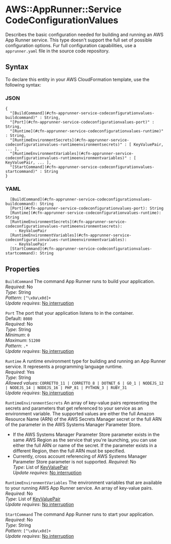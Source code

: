 # AWS::AppRunner::Service CodeConfigurationValues<a name="aws-properties-apprunner-service-codeconfigurationvalues"></a>

Describes the basic configuration needed for building and running an AWS App Runner service\. This type doesn't support the full set of possible configuration options\. Fur full configuration capabilities, use a `apprunner.yaml` file in the source code repository\.

## Syntax<a name="aws-properties-apprunner-service-codeconfigurationvalues-syntax"></a>

To declare this entity in your AWS CloudFormation template, use the following syntax:

### JSON<a name="aws-properties-apprunner-service-codeconfigurationvalues-syntax.json"></a>

```
{
  "[BuildCommand](#cfn-apprunner-service-codeconfigurationvalues-buildcommand)" : String,
  "[Port](#cfn-apprunner-service-codeconfigurationvalues-port)" : String,
  "[Runtime](#cfn-apprunner-service-codeconfigurationvalues-runtime)" : String,
  "[RuntimeEnvironmentSecrets](#cfn-apprunner-service-codeconfigurationvalues-runtimeenvironmentsecrets)" : [ KeyValuePair, ... ],
  "[RuntimeEnvironmentVariables](#cfn-apprunner-service-codeconfigurationvalues-runtimeenvironmentvariables)" : [ KeyValuePair, ... ],
  "[StartCommand](#cfn-apprunner-service-codeconfigurationvalues-startcommand)" : String
}
```

### YAML<a name="aws-properties-apprunner-service-codeconfigurationvalues-syntax.yaml"></a>

```
  [BuildCommand](#cfn-apprunner-service-codeconfigurationvalues-buildcommand): String
  [Port](#cfn-apprunner-service-codeconfigurationvalues-port): String
  [Runtime](#cfn-apprunner-service-codeconfigurationvalues-runtime): String
  [RuntimeEnvironmentSecrets](#cfn-apprunner-service-codeconfigurationvalues-runtimeenvironmentsecrets): 
    - KeyValuePair
  [RuntimeEnvironmentVariables](#cfn-apprunner-service-codeconfigurationvalues-runtimeenvironmentvariables): 
    - KeyValuePair
  [StartCommand](#cfn-apprunner-service-codeconfigurationvalues-startcommand): String
```

## Properties<a name="aws-properties-apprunner-service-codeconfigurationvalues-properties"></a>

`BuildCommand`  <a name="cfn-apprunner-service-codeconfigurationvalues-buildcommand"></a>
The command App Runner runs to build your application\.  
*Required*: No  
*Type*: String  
*Pattern*: `[^\x0a\x0d]+`  
*Update requires*: [No interruption](https://docs.aws.amazon.com/AWSCloudFormation/latest/UserGuide/using-cfn-updating-stacks-update-behaviors.html#update-no-interrupt)

`Port`  <a name="cfn-apprunner-service-codeconfigurationvalues-port"></a>
The port that your application listens to in the container\.  
Default: `8080`   
*Required*: No  
*Type*: String  
*Minimum*: `0`  
*Maximum*: `51200`  
*Pattern*: `.*`  
*Update requires*: [No interruption](https://docs.aws.amazon.com/AWSCloudFormation/latest/UserGuide/using-cfn-updating-stacks-update-behaviors.html#update-no-interrupt)

`Runtime`  <a name="cfn-apprunner-service-codeconfigurationvalues-runtime"></a>
A runtime environment type for building and running an App Runner service\. It represents a programming language runtime\.  
*Required*: Yes  
*Type*: String  
*Allowed values*: `CORRETTO_11 | CORRETTO_8 | DOTNET_6 | GO_1 | NODEJS_12 | NODEJS_14 | NODEJS_16 | PHP_81 | PYTHON_3 | RUBY_31`  
*Update requires*: [No interruption](https://docs.aws.amazon.com/AWSCloudFormation/latest/UserGuide/using-cfn-updating-stacks-update-behaviors.html#update-no-interrupt)

`RuntimeEnvironmentSecrets`  <a name="cfn-apprunner-service-codeconfigurationvalues-runtimeenvironmentsecrets"></a>
An array of key\-value pairs representing the secrets and parameters that get referenced to your service as an environment variable\. The supported values are either the full Amazon Resource Name \(ARN\) of the AWS Secrets Manager secret or the full ARN of the parameter in the AWS Systems Manager Parameter Store\.  
+  If the AWS Systems Manager Parameter Store parameter exists in the same AWS Region as the service that you're launching, you can use either the full ARN or name of the secret\. If the parameter exists in a different Region, then the full ARN must be specified\. 
+  Currently, cross account referencing of AWS Systems Manager Parameter Store parameter is not supported\. 
*Required*: No  
*Type*: List of [KeyValuePair](aws-properties-apprunner-service-keyvaluepair.md)  
*Update requires*: [No interruption](https://docs.aws.amazon.com/AWSCloudFormation/latest/UserGuide/using-cfn-updating-stacks-update-behaviors.html#update-no-interrupt)

`RuntimeEnvironmentVariables`  <a name="cfn-apprunner-service-codeconfigurationvalues-runtimeenvironmentvariables"></a>
The environment variables that are available to your running AWS App Runner service\. An array of key\-value pairs\.  
*Required*: No  
*Type*: List of [KeyValuePair](aws-properties-apprunner-service-keyvaluepair.md)  
*Update requires*: [No interruption](https://docs.aws.amazon.com/AWSCloudFormation/latest/UserGuide/using-cfn-updating-stacks-update-behaviors.html#update-no-interrupt)

`StartCommand`  <a name="cfn-apprunner-service-codeconfigurationvalues-startcommand"></a>
The command App Runner runs to start your application\.  
*Required*: No  
*Type*: String  
*Pattern*: `[^\x0a\x0d]+`  
*Update requires*: [No interruption](https://docs.aws.amazon.com/AWSCloudFormation/latest/UserGuide/using-cfn-updating-stacks-update-behaviors.html#update-no-interrupt)